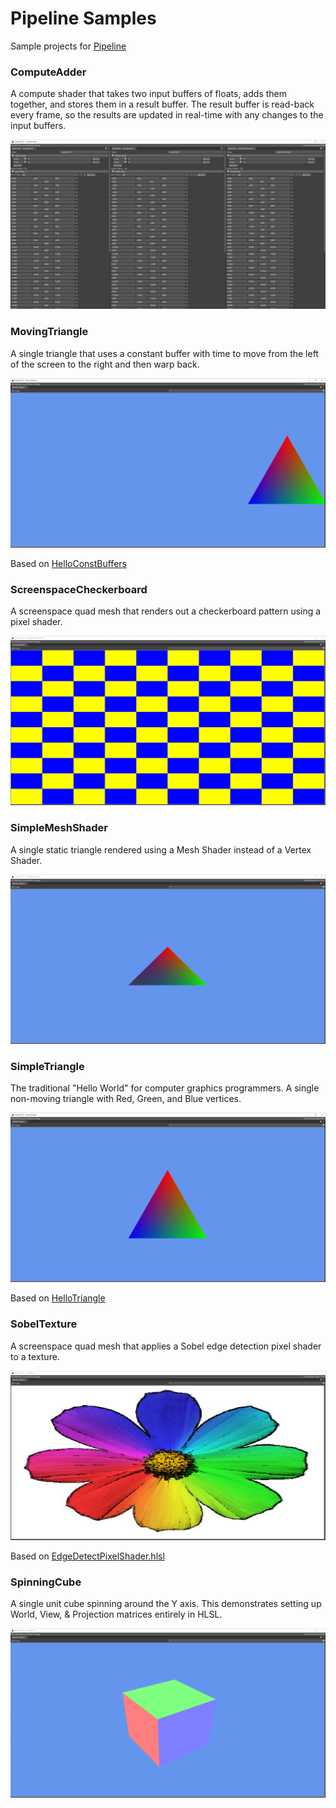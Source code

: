 # Pipeline Samples
Sample projects for [Pipeline](http://pipeline.graphics/)

### ComputeAdder

A compute shader that takes two input buffers of floats, adds them together, and stores them in a result buffer. The result buffer is read-back every frame, so the results are updated in real-time with any changes to the input buffers.

![](/ComputeAdder/ComputeAdder.png)

### MovingTriangle

A single triangle that uses a constant buffer with time to move from the left of the screen to the right and then warp back.

![](/MovingTriangle/MovingTriangle.png)

Based on [HelloConstBuffers](https://github.com/microsoft/DirectX-Graphics-Samples/tree/master/Samples/Desktop/D3D12HelloWorld/src/HelloConstBuffers)

### ScreenspaceCheckerboard

A screenspace quad mesh that renders out a checkerboard pattern using a pixel shader.

![](/ScreenspaceCheckerboard/ScreenspaceCheckerboard.png)

### SimpleMeshShader

A single static triangle rendered using a Mesh Shader instead of a Vertex Shader.

![](/SimpleMeshShader/SimpleMeshShader.png)

### SimpleTriangle

The traditional "Hello World" for computer graphics programmers. A single non-moving triangle with Red, Green, and Blue vertices.

![](/SimpleTriangle/SimpleTriangle.png)

Based on [HelloTriangle](https://github.com/microsoft/DirectX-Graphics-Samples/tree/master/Samples/Desktop/D3D12HelloWorld/src/HelloTriangle)

### SobelTexture

A screenspace quad mesh that applies a Sobel edge detection pixel shader to a texture.

![](/SobelTexture/SobelTexture.png)

Based on [EdgeDetectPixelShader.hlsl](https://github.com/microsoft/DirectX-Graphics-Samples/blob/master/Samples/Desktop/D3D12PipelineStateCache/src/EdgeDetectPixelShader.hlsl)

### SpinningCube

A single unit cube spinning around the Y axis. This demonstrates setting up World, View, & Projection matrices entirely in HLSL.

![](/SpinningCube/SpinningCube.png)
